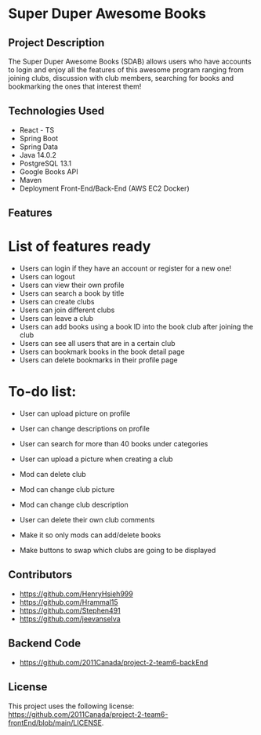 # Super Duper Awesome Books
## Project Description

The Super Duper Awesome Books (SDAB) allows users who have accounts to login and enjoy all the features of this awesome program ranging from joining clubs, discussion with club members, searching for books and bookmarking the ones that interest them!

## Technologies Used

* React - TS
* Spring Boot
* Spring Data
* Java 14.0.2
* PostgreSQL 13.1
* Google Books API
* Maven
* Deployment Front-End/Back-End (AWS EC2 Docker)


## Features

# List of features ready
* Users can login if they have an account or register for a new one!
* Users can logout
* Users can view their own profile
* Users can search a book by title
* Users can create clubs
* Users can join different clubs
* Users can leave a club
* Users can add books using a book ID into the book club after joining the club
* Users can see all users that are in a certain club
* Users can bookmark books in the book detail page
* Users can delete bookmarks in their profile page 

# To-do list:
* User can upload picture on profile
* User can change descriptions on profile
* User can search for more than 40 books under categories
* User can upload a picture when creating a club

* Mod can delete club
* Mod can change club picture
* Mod can change club description
* User can delete their own club comments
* Make it so only mods can add/delete books

* Make buttons to swap which clubs are going to be displayed

## Contributors

* [<https://github.com/HenryHsieh999>](<https://github.com/HenryHsieh999>)
* [<https://github.com/Hrammal15>](<https://github.com/Hrammal15>)
* [<https://github.com/Stephen491>](<https://github.com/Stephen491>)
* [<https://github.com/jeevanselva>](<https://github.com/jeevanselva>)

## Backend Code
* [<https://github.com/2011Canada/project-2-team6-backEnd>](<https://github.com/2011Canada/project-2-team6-backEnd>)


## License

This project uses the following license: [<https://github.com/2011Canada/project-2-team6-frontEnd/blob/main/LICENSE>](<https://github.com/2011Canada/project-2-team6-frontEnd/blob/main/LICENSE>).

